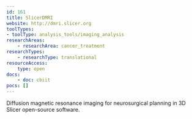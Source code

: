 ```yaml
---
id: 161
title: SlicerDMRI
website: http://dmri.slicer.org
toolTypes:
- toolType: analysis_tools/imaging_analysis
researchAreas:
    - researchArea: cancer_treatment
researchTypes:
    - researchType: translational
resourceAccess:
    type: open
docs:
    - doc: cbiit
pocs: []        
---
```

Diffusion magnetic resonance imaging for neurosurgical planning in 3D Slicer open-source software.
